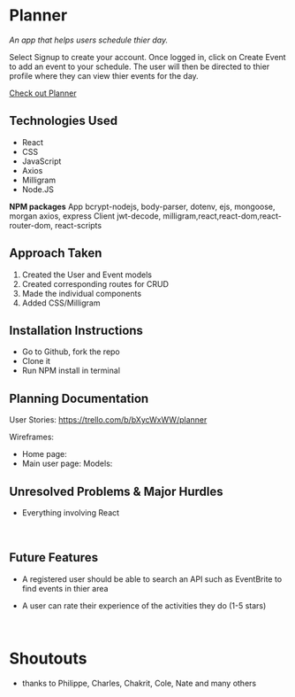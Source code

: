 # Planner

*An app that helps users schedule thier day.*
 
Select Signup to create your account. Once logged in, click on Create Event to add an event to your schedule. The user will then be directed to thier profile where they can view thier events for the day. 

[Check out Planner](https://gotripply.herokuapp.com/)




## Technologies Used
- React
- CSS
- JavaScript
- Axios
- Milligram
- Node.JS

**NPM packages**
App
bcrypt-nodejs, body-parser, dotenv, ejs, mongoose, morgan 
axios, express
Client
jwt-decode, milligram,react,react-dom,react-router-dom, react-scripts



## Approach Taken

1. Created the User and Event models
2. Created corresponding routes for CRUD
3. Made the individual components
4. Added CSS/Milligram


## Installation Instructions
- Go to Github, fork the repo
- Clone it 
- Run NPM install in terminal




## Planning Documentation

User Stories: https://trello.com/b/bXycWxWW/planner

Wireframes: 
- Home page: 
- Main user page: 
Models:





## Unresolved Problems & Major Hurdles
- Everything involving React


  ​
## Future Features
- A registered user should be able to search an API such as EventBrite to find events in thier area

- A user can rate their experience of the activities they do (1-5 stars)

  ​

# Shoutouts
- thanks to Philippe, Charles, Chakrit, Cole, Nate and many others